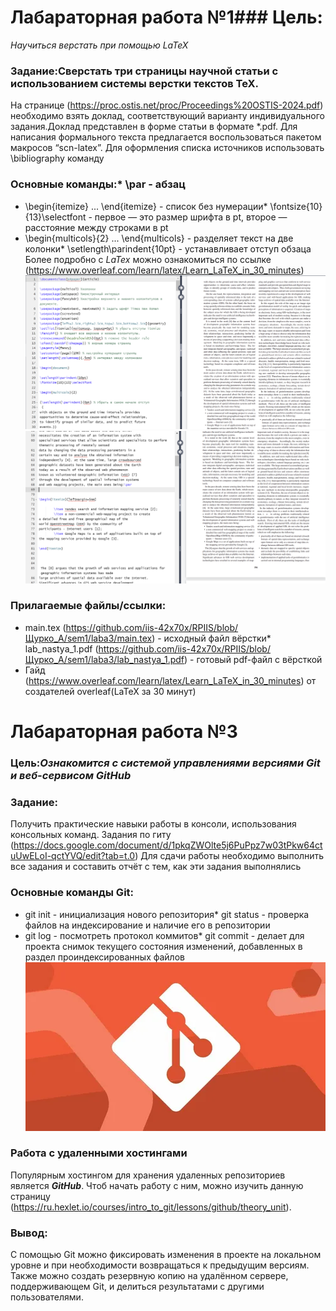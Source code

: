 # Лабараторная работа №1### Цель:
*Научиться верстать при помощью LaTeX*
### Задание:Сверстать три страницы научной статьи с использованием системы верстки текстов TeX.
На странице (https://proc.ostis.net/proc/Proceedings%20OSTIS-2024.pdf) необходимо взять доклад, соответствующий варианту индивидуального задания.Доклад представлен в форме статьи в формате *.pdf.
Для написания формального текста предлагается воспользоваться пакетом макросов “scn-latex”. Для оформления списка источников использовать \bibliography команду

### Основные команды:* \par - абзац
* \begin{itemize} ... \end{itemize} - список без нумерации* \fontsize{10}{13}\selectfont - первое — это размер шрифта в pt, второе — расстояние между строками в pt
* \begin{multicols}{2} ... \end{multicols} - разделяет текст на две колонки* \setlength\parindent{10pt} - устанавливает отступ обзаца
  Более подробно с _LaTex_ можно ознакомиться по ссылке (https://www.overleaf.com/learn/latex/Learn_LaTeX_in_30_minutes)
  ![](over1.png)
  ![](over2.png)
### Прилагаемые файлы/ссылки:
* main.tex (https://github.com/iis-42x70x/RPIIS/blob/Щурко_А/sem1/laba3/main.tex) - исходный файл вёрстки* lab_nastya_1.pdf (https://github.com/iis-42x70x/RPIIS/blob/Щурко_А/sem1/laba3/lab_nastya_1.pdf) - готовый pdf-файл с вёрсткой
* Гайд (https://www.overleaf.com/learn/latex/Learn_LaTeX_in_30_minutes) от создателей overleaf(LaTeX за 30 минут)
# Лабараторная работа №3
### Цель:*Ознакомится с системой управлениями версиями Git и веб-сервисом GitHub*
### Задание:
Получить практические навыки работы в консоли, использования консольных команд.
Задания по гиту (https://docs.google.com/document/d/1pkqZWOlte5j6PuPpz7w03tPkw64ctuUwELoI-qctYVQ/edit?tab=t.0)
Для сдачи работы необходимо выполнить все задания и составить отчёт с тем, как эти задания выполнялись
### Основные команды Git:
* git init - инициализация нового репозитория* git status - проверка файлов на индексирование и наличие его в репозитории
* git log - посмотреть протокол коммитов* git commit - делает для проекта снимок текущего состояния изменений, добавленных в раздел проиндексированных файлов
![](i.webp)
### Работа с удаленными хостингами
Популярным хостингом для хранения удаленных репозиториев является *__GitHub__*.
Чтоб начать работу с ним, можно изучить данную страницу (https://ru.hexlet.io/courses/intro_to_git/lessons/github/theory_unit).
### Вывод:
С помощью Git можно фиксировать изменения в проекте на локальном уровне и при необходимости возвращаться к предыдущим версиям. Также можно создать резервную копию на удалённом сервере, поддерживающем Git, и делиться результатами с другими пользователями.
